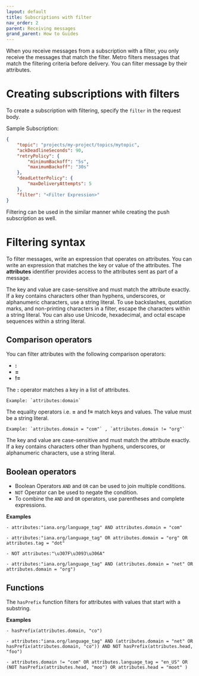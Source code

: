 ```yaml
---
layout: default
title: Subscriptions with filter
nav_order: 2
parent: Receiving messages
grand_parent: How to Guides
---
```


When you receive messages from a subscription with a filter, you only receive the messages that match the filter. Metro filters messages that match the filtering criteria before delivery. You can filter message by their attributes.

# Creating subscriptions with filters

To create a subscription with filtering, specify the `filter` in the request body.

Sample Subscription:
```json
{
    "topic": "projects/my-project/topics/mytopic",
    "ackDeadlineSeconds": 90,
    "retryPolicy": {
        "minimumBackoff": "5s",
        "maximumBackoff": "30s"
    },
    "deadLetterPolicy": {
        "maxDeliveryAttempts": 5
    },
    "filter": "<Filter Expression>"
}
```

Filtering can be used in the similar manner while creating the push subscription as well.

# Filtering syntax

To filter messages, write an expression that operates on attributes. You can write an expression that matches the key or value of the attributes. The **attributes** identifier provides access to the attributes sent as part of a message.

The key and value are case-sensitive and must match the attribute exactly. If a key contains characters other than hyphens, underscores, or alphanumeric characters, use a string literal. To use backslashes, quotation marks, and non-printing characters in a filter, escape the characters within a string literal. You can also use Unicode, hexadecimal, and octal escape sequences within a string literal.

## Comparison operators

You can filter attributes with the following comparison operators:

* **:**
* **=**
* **!=**

The **:** operator matches a key in a list of attributes.

```
Example: `attributes:domain`
```


The equality operators i.e. **=** and **!=** match keys and values. The value must be a string literal.

```
Example: `attributes.domain = "com"` , `attributes.domain != "org"`
```

The key and value are case-sensitive and must match the attribute exactly. If a key contains characters other than hyphens, underscores, or alphanumeric characters, use a string literal.


## Boolean operators

* Boolean Operators `AND` and `OR` can be used to join multiple conditions. 
* `NOT` Operator can be used to negate the condition.
* To combine the `AND` and `OR` operators, use parentheses and complete expressions.

**Examples**
```
- attributes:"iana.org/language_tag" AND attributes.domain = "com"

- attributes:"iana.org/language_tag" OR attributes.domain = "org" OR attributes.tag = "dot"

- NOT attributes:"\u307F\u3093\u306A"

- attributes:"iana.org/language_tag" AND (attributes.domain = "net" OR attributes.domain = "org")
```


## Functions

The `hasPrefix` function filters for attributes with values that start with a substring.

**Examples**
```
- hasPrefix(attributes.domain, "co")

- attributes:"iana.org/language_tag" AND (attributes.domain = "net" OR hasPrefix(attributes.domain, "co")) AND NOT hasPrefix(attributes.head, "foo")

- attributes.domain != "com" OR attributes.language_tag = "en_US" OR (NOT hasPrefix(attributes.head, "moo") OR attributes.head = "moot" )
```